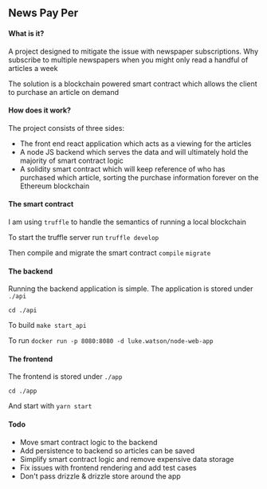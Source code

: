 ## News Pay Per

#### What is it?

A project designed to mitigate the issue with newspaper subscriptions. Why subscribe to multiple newspapers when you might only read a handful of articles a week

The solution is a blockchain powered smart contract which allows the client to purchase an article on demand

#### How does it work?

The project consists of three sides: 
- The front end react application which acts as a viewing for the articles
- A node JS backend which serves the data and will ultimately hold the majority of smart contract logic
- A solidity smart contract which will keep reference of who has purchased which article, sorting the purchase information forever on the Ethereum blockchain  

#### The smart contract

I am using `truffle` to handle the semantics of running a local blockchain

To start the truffle server run `truffle develop`

Then compile and migrate the smart contract `compile` `migrate`

#### The backend

Running the backend application is simple. The application is stored under `./api`

`cd ./api`

To build `make start_api`

To run `docker run -p 8080:8080 -d luke.watson/node-web-app`

#### The frontend

The frontend is stored under `./app`

`cd ./app`

And start with `yarn start`

#### Todo

- Move smart contract logic to the backend
- Add persistence to backend so articles can be saved
- Simplify smart contract logic and remove expensive data storage
- Fix issues with frontend rendering and add test cases
- Don't pass drizzle & drizzle store around the app